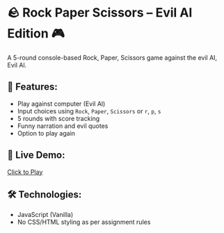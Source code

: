 # 🪨 Rock Paper Scissors – Evil Al Edition 🎮

A 5-round console-based Rock, Paper, Scissors game against the evil AI, Evil Al.

## 🎯 Features:
- Play against computer (Evil Al)
- Input choices using `Rock`, `Paper`, `Scissors` or `r`, `p`, `s`
- 5 rounds with score tracking
- Funny narration and evil quotes
- Option to play again

## 🔗 Live Demo:
[Click to Play](https://gozdedoner.github.io/rock-paper-scissors/)

## 🛠️ Technologies:
- JavaScript (Vanilla)
- No CSS/HTML styling as per assignment rules

